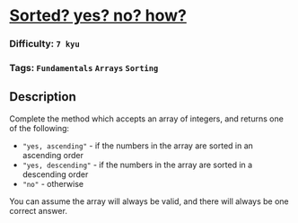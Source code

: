 # [Sorted? yes? no? how?](https://www.codewars.com/kata/580a4734d6df748060000045)

### Difficulty: `7 kyu`

### Tags: `Fundamentals` `Arrays` `Sorting`

## Description

Complete the method which accepts an array of integers, and returns one of the following:

- `"yes, ascending"` - if the numbers in the array are sorted in an ascending order
- `"yes, descending"` - if the numbers in the array are sorted in a descending order
- `"no"` - otherwise

You can assume the array will always be valid, and there will always be one correct answer.